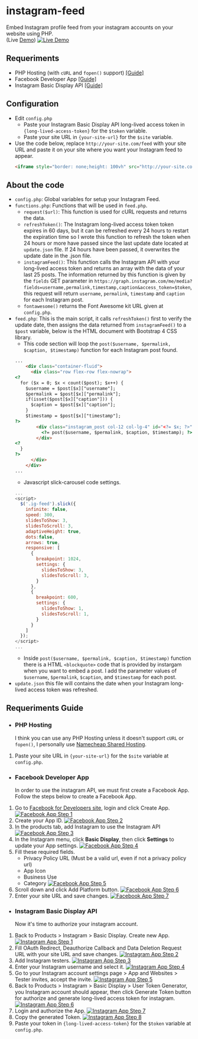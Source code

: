 # instagram-feed
Embed Instagram profile feed from your instagram accounts on your website using PHP.\
(Live [Demo](https://instagram-feed.yizack.com/demo/))
[![Live Demo](https://yizack.com/images/instagram-feed/demo.jpg)](https://instagram-feed.yizack.com/demo/)

## Requeriments
- PHP Hosting (with `cURL` and `fopen()` support) [[Guide]](#php-hosting)
- Facebook Developer App [[Guide]](#facebook-developer-app)
- Instagram Basic Display API [[Guide]](#instagram-basic-display-api)

## Configuration
- Edit `config.php`
  - Paste your Instagram Basic Display API long-lived access token in `{long-lived-access-token}` for the `$token` variable.
  - Paste your site URL in `{your-site-url}` for the `$site` variable.
- Use the code below, replace `http://your-site.com/feed` with your site URL and paste it on your site where you want your Instagram feed to appear.
  ```html
  <iframe style="border: none;height: 100vh" src="http://your-site.com/feed" width="100%"></iframe>
  ```

## About the code
- `config.php`: Global variables for setup your Instagram Feed.
- `functions.php`: Functions that will be used in `feed.php`.
  - `request($url)`: This function is used for cURL requests and returns the data.
  - `refreshToken()`:  The Instagram long-lived access token token expires in 60 days, but it can be refreshed every 24 hours to restart the expiration time so I wrote this function to refresh the token when 24 hours or more have passed since the last update date located at `update.json` file. If 24 hours have been passed, it overwrites the update date in the .json file.
  - `instagramFeed()`: This function calls the Instagram API with your long-lived access token and returns an array with the data of your last 25 posts. The information returned by this function is given by the `fields` GET parameter in `https://graph.instagram.com/me/media?fields=username,permalink,timestamp,caption&access_token=$token`, this request will return `username`, `permalink`, `timestamp` and `caption` for each Instagram post.
  - `fontawesome()` returns the Font Awesome kit URL given at `config.php`.
- `feed.php`: This is the main script, it calls `refreshToken()` first to verify the update date, then assigns the data returned from `instagramFeed()` to a `$post` variable, below is the HTML document with Bootstrap 4 CSS library.
  - This code section will loop the `post($username, $permalink, $caption, $timestamp)` function for each Instagram post found.
  ```html
  ...
      <div class="container-fluid">
        <div class="row flex-row flex-nowrap">
  <?
    for ($x = 0; $x < count($post); $x++) {
      $username = $post[$x]["username"];
      $permalink = $post[$x]["permalink"];
      if(isset($post[$x]["caption"])) {
        $caption = $post[$x]["caption"];
      }
      $timestamp = $post[$x]["timestamp"];
  ?>
          <div class="instagram_post col-12 col-lg-4" id="<?= $x; ?>">
            <?= post($username, $permalink, $caption, $timestamp); ?>
          </div>
  <?
    }
  ?>
        </div>
      </div>
  ...
  ```
  - Javascript slick-carousel code settings.
  ```javascript
  ...
  <script>
    $('.ig-feed').slick({
      infinite: false,
      speed: 300,
      slidesToShow: 3,
      slidesToScroll: 3,
      adaptiveHeight: true,
      dots:false,
      arrows: true,
      responsive: [
        {
          breakpoint: 1024,
          settings: {
            slidesToShow: 3,
            slidesToScroll: 3,
          }
        },
        {
          breakpoint: 600,
          settings: {
            slidesToShow: 1,
            slidesToScroll: 1,
          }
        }
      ]
    });
  </script>
  ...
  ```
  - Inside `post($username, $permalink, $caption, $timestamp)` function there is a HTML `<blockquote>` code that is provided by instargam when you want to embed a post. I add the parameter values of `$username`, `$permalink`, `$caption`, and `$timestamp` for each post.
- `update.json` this file will contains the date when your Instagram long-lived access token was refreshed.

## Requeriments Guide

- ### PHP Hosting
  I think you can use any PHP Hosting unless it doesn't support `cURL` or `fopen()`, I personally use [Namecheap Shared Hosting](https://www.namecheap.com/hosting/shared/).
1. Paste your site URL in `{your-site-url}` for the `$site` variable at `config.php`.

- ### Facebook Developer App
  In order to use the instagram API, we must first create a Facebook App. Follow the steps below to create a Facebook App.
1. Go to [Facebook for Developers site](https://developers.facebook.com/), login and click Create App.
[![Facebook App Step 1](https://yizack.com/images/instagram-feed/facebook-app-1.jpg)](https://developers.facebook.com/)
2. Create your App ID.
[![Facebook App Step 2](https://yizack.com/images/instagram-feed/facebook-app-2.jpg)](https://developers.facebook.com/)
3. In the products tab, add Instagram to use the Instagram API
[![Facebook App Step 3](https://yizack.com/images/instagram-feed/facebook-app-3.jpg)](https://developers.facebook.com/)
4. In the Instagram menu, click **Basic Display**, then click **Settings** to update your App settings.
[![Facebook App Step 4](https://yizack.com/images/instagram-feed/facebook-app-4.jpg)](https://developers.facebook.com/)
5. Fill these required fields.
    - Privacy Policy URL (Must be a valid url, even if not a privacy policy url)
    - App Icon
    - Business Use
    - Category
[![Facebook App Step 5](https://yizack.com/images/instagram-feed/facebook-app-5.jpg)](https://developers.facebook.com/)
6. Scroll down and click Add Platform button.
[![Facebook App Step 6](https://yizack.com/images/instagram-feed/facebook-app-6.jpg)](https://developers.facebook.com/)
7. Enter your site URL and save changes.
[![Facebook App Step 7](https://yizack.com/images/instagram-feed/facebook-app-7.jpg)](https://developers.facebook.com/)

- ### Instagram Basic Display API
  Now it's time to authorize your instagram account.
1. Back to Products > Instagram > Basic Display. Create new App.
[![Instagram App Step 1](https://yizack.com/images/instagram-feed/instagram-app-1.jpg)](https://developers.facebook.com/)
2. Fill OAuth Redirect, Deauthorize Callback and Data Deletion Request URL with your site URL and save changes.
[![Instagram App Step 2](https://yizack.com/images/instagram-feed/instagram-app-2.jpg)](https://developers.facebook.com/)
3. Add Instagram testers.
[![Instagram App Step 3](https://yizack.com/images/instagram-feed/instagram-app-3.jpg)](https://developers.facebook.com/)
4. Enter your Instagram username and select it.
[![Instagram App Step 4](https://yizack.com/images/instagram-feed/instagram-app-4.jpg)](https://developers.facebook.com/)
5. Go to your Instagram account settings page > App and Websites > Tester invites, accept the invite.
[![Instagram App Step 5](https://yizack.com/images/instagram-feed/instagram-app-5.jpg)](https://developers.facebook.com/)
6. Back to Products > Instagram > Basic Display > User Token Generator, you Instagram account should appear, then click Generate Token button for authorize and generate long-lived access token for instagram.
[![Instagram App Step 6](https://yizack.com/images/instagram-feed/instagram-app-6.jpg)](https://developers.facebook.com/)
7. Login and authorize the App.
[![Instagram App Step 7](https://yizack.com/images/instagram-feed/instagram-app-7.jpg)](https://developers.facebook.com/)
8. Copy the generated Token.
[![Instagram App Step 8](https://yizack.com/images/instagram-feed/instagram-app-8.jpg)](https://developers.facebook.com/)
9. Paste your token in `{long-lived-access-token}` for the `$token` variable at `config.php`.